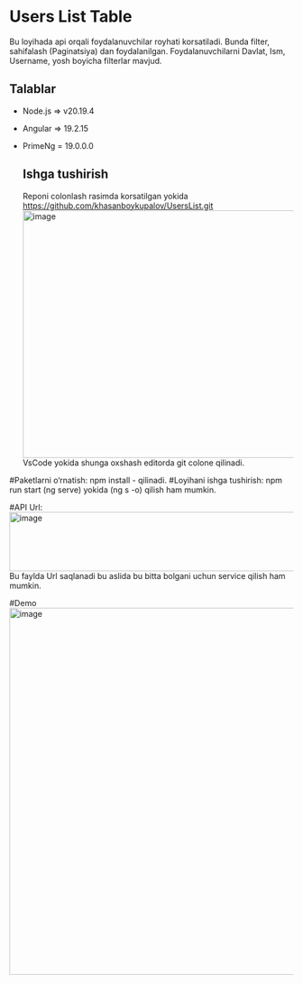 # Users List Table
Bu loyihada api orqali foydalanuvchilar royhati korsatiladi. 
Bunda filter, sahifalash (Paginatsiya) dan foydalanilgan. Foydalanuvchilarni Davlat, Ism, Username, yosh boyicha filterlar mavjud.

## Talablar

- Node.js => v20.19.4
- Angular => 19.2.15
- PrimeNg = 19.0.0.0
  
  ## Ishga tushirish
  Reponi colonlash rasimda korsatilgan yokida 
  https://github.com/khasanboykupalov/UsersList.git
  <img width="1365" height="439" alt="image" src="https://github.com/user-attachments/assets/ad9e0c0b-56a1-4821-a19d-6cbca557558b" />
  VsCode yokida shunga oxshash editorda git colone qilinadi.

#Paketlarni o‘rnatish:
   npm install - qilinadi.
#Loyihani ishga tushirish:
  npm run start
  (ng serve) yokida (ng s -o) qilish ham mumkin.

#API Url:
<img width="940" height="105" alt="image" src="https://github.com/user-attachments/assets/62332ebd-05f1-4ca1-879f-694fda3fca99" />
Bu faylda Url saqlanadi bu aslida bu bitta bolgani uchun service qilish ham  mumkin.

#Demo
<img width="1365" height="651" alt="image" src="https://github.com/user-attachments/assets/23a0d5d5-93a5-47b5-95d7-7d9dfca1aa52" />




